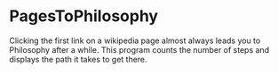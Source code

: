 # PagesToPhilosophy
Clicking the first link on a wikipedia page almost always leads you to Philosophy after a while. This program counts the number of steps and displays the path it takes to get there.
